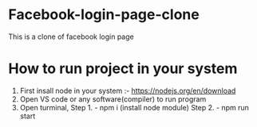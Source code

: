 # Facebook-login-page-clone
This is a clone of facebook login page

# How to run project in your system

1. First insall node in your system :- https://nodejs.org/en/download
2. Open VS code or any software(compiler) to run program
3. Open turminal, 
Step 1. - npm i (install node module) 
Step 2. - npm run start

 
